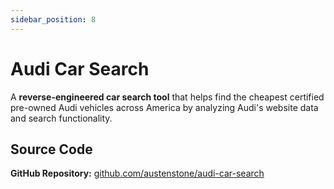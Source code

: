 ```yaml
---
sidebar_position: 8
---
```


# Audi Car Search

A **reverse-engineered car search tool** that helps find the cheapest certified pre-owned Audi vehicles across America by analyzing Audi's website data and search functionality.

## Source Code

**GitHub Repository:** [github.com/austenstone/audi-car-search](https://github.com/austenstone/audi-car-search)
